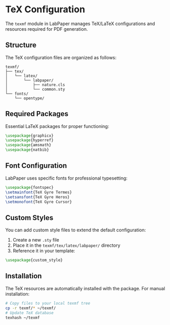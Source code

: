 # TeX Configuration

The `texmf` module in LabPaper manages TeX/LaTeX configurations and resources required for PDF generation.

## Structure

The TeX configuration files are organized as follows:

~~~
texmf/
├── tex/
│   └── latex/
│       └── labpaper/
│           ├── nature.cls
│           └── common.sty
└── fonts/
    └── opentype/
~~~

## Required Packages

Essential LaTeX packages for proper functioning:

~~~latex
\usepackage{graphicx}
\usepackage{hyperref}
\usepackage{amsmath}
\usepackage{natbib}
~~~

## Font Configuration

LabPaper uses specific fonts for professional typesetting:

~~~latex
\usepackage{fontspec}
\setmainfont{TeX Gyre Termes}
\setsansfont{TeX Gyre Heros}
\setmonofont{TeX Gyre Cursor}
~~~

## Custom Styles

You can add custom style files to extend the default configuration:

1. Create a new `.sty` file
2. Place it in the `texmf/tex/latex/labpaper/` directory
3. Reference it in your template:

~~~latex
\usepackage{custom_style}
~~~

## Installation

The TeX resources are automatically installed with the package. For manual installation:

~~~bash
# Copy files to your local texmf tree
cp -r texmf/* ~/texmf/
# Update TeX database
texhash ~/texmf
~~~ 